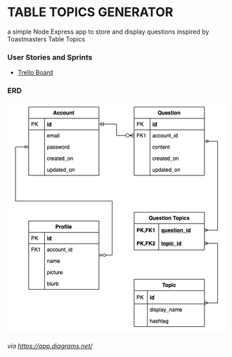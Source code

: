 # TABLE TOPICS GENERATOR

a simple Node Express app to store and display questions inspired by Toastmasters Table Topics

### User Stories and Sprints

* [Trello Board](https://trello.com/b/zj2oKdoA/table-topics-generator)

### ERD

![Entity Relationship Diagram](/assets/TableTopicsERD.png)

###### via https://app.diagrams.net/ 
